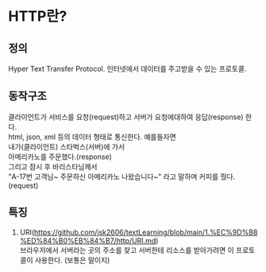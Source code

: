 HTTP란?
============

정의
---
Hyper Text Transfer Protocol.
인터넷에서 데이터를 주고받을 수 있는 프로토콜.

동작구조
---
클라이언트가 서비스를 요청(request)하고 서버가 요청에대하여 응답(response) 한다.  
html, json, xml 등의 데이터 형태로 통신한다. 예를들자면  
내가(클라이언트) 스타벅스(서버)에 가서  
아메리카노를 주문했다.(response)   
그리고 잠시 후 바리스타님께서  
"A-17번 고객님~ 주문하신 아메리카노 나왔습니다~" 라고 말하며 커피를 줬다.(request)

특징
--
1. URI(https://github.com/jsk2606/textLearning/blob/main/1.%EC%9D%B8%ED%84%B0%EB%84%B7/http/URI.md)  
브라우저에서 서버라는 곳의 주소를 찾고 서버한테 리소스를 받아가려면 이 프로토콜이 사용한다. (보통은 말이지)
